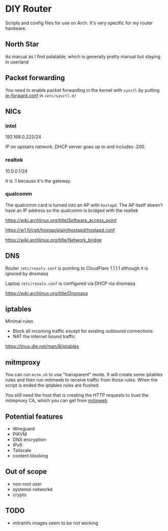 # DIY Router

Scripts and config files for use on Arch. It's very specific for my router hardware.

## North Star
As manual as I find palatable, which is generally pretty manual but staying in userland


## Packet forwarding
You need to enable packet forwarding in the kernel with `sysctl` by putting [ip-forward.conf](ip-forward.conf) in `/etc/sysctl.d/`

## NICs

### intel
192.168.0.222/24

IP on upstairs network. DHCP server goes up to and includes .200.

### realtek
10.0.0.1/24

It is .1 because it's the gateway.

### qualcomm
The qualcomm card is turned into an AP with `hostapd`. The AP itself doesn't have an IP address so the qualcomm is bridged with the realtek

https://wiki.archlinux.org/title/Software_access_point

https://w1.fi/cgit/hostap/plain/hostapd/hostapd.conf

https://wiki.archlinux.org/title/Network_bridge


## DNS
Router `/etc/resolv.conf` is pointing to CloudFlare 1.1.1.1 although it is ignored by dnsmasq

Laptop `/etc/resolv.conf` is configured via DHCP via dnsmasq

https://wiki.archlinux.org/title/Dnsmasq


## iptables

Minimal rules
* Block all incoming traffic except for existing outbound connections
* NAT the internet bound traffic

https://linux.die.net/man/8/iptables


## mitmproxy

You can run `mitm.sh` to use "transparent" mode. It will create some iptables rules and then run mitmweb to receive traffic from those rules. When the script is ended the iptables rules are flushed.

You still need the host that is creating the HTTP requests to trust the mitmproxy CA, which you can get from [mitmweb](http://10.0.0.1:8081/?token=mitm)



## Potential features
* Wireguard
* PiKVM
* DNS encryption
* IPv6
* Tailscale
* content blocking

## Out of scope
* non-root user
* systemd-networkd
* crypto

## TODO
* initramfs images seem to be not working
